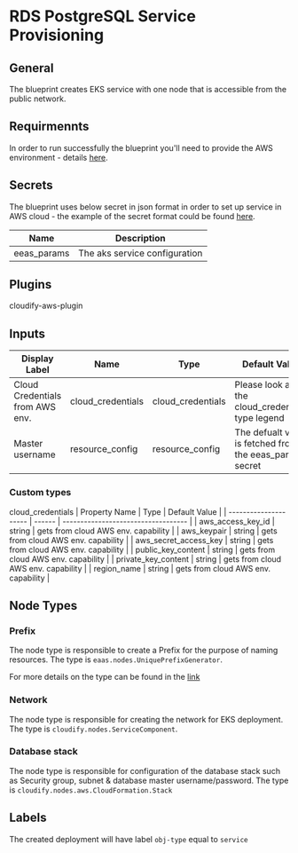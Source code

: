 # RDS PostgreSQL Service Provisioning

## General

The blueprint creates EKS service with one node that is accessible from the public network.

## Requirmennts

In order to run successfully the blueprint you'll need to provide the AWS environment - details [here](https://github.com/cloudify-community/eaas-example). 

## Secrets

The blueprint uses below secret in json format in order to set up service in AWS cloud - the example of the secret format could be found [here](https://github.com/cloudify-community/eaas-example/blob/master/secret.json).

| Name                  | Description                      |
| --------------------- | -------------------------------- |
| eeas_params           | The aks service configuration    |


## Plugins

cloudify-aws-plugin

## Inputs

| Display Label                      | Name                | Type              | Default Value                                            |
| ---------------------------------- | ------------------- | ----------------- | -------------------------------------------------------- |
| Cloud Credentials from AWS env.    | cloud_credentials   | cloud_credentials | Please look at the cloud_credentials type legend         |
| Master username                    | resource_config     | resource_config   | The defualt value is fetched from the eeas_params secret |

### Custom types
cloud_credentials
| Property Name         | Type   | Default Value                       |
| --------------------- | ------ | ----------------------------------- |
| aws_access_key_id     | string | gets from cloud AWS env. capability |
| aws_keypair           | string | gets from cloud AWS env. capability |
| aws_secret_access_key | string | gets from cloud AWS env. capability |
| public_key_content    | string | gets from cloud AWS env. capability |
| private_key_content   | string | gets from cloud AWS env. capability |
| region_name           | string | gets from cloud AWS env. capability |



## Node Types

### Prefix
The node type is responsible to create a Prefix for the purpose of naming resources.
The type is `eaas.nodes.UniquePrefixGenerator`.

For more details on the type can be found in the [link](https://github.com/cloudify-community/eaas-example/blob/master/utils/custom_types.yaml)

### Network
The node type is responsible for creating the network for EKS deployment. 
The type is `cloudify.nodes.ServiceComponent`.

### Database stack
The node type is responsible for configuration of the database stack such as Security group, subnet & database master username/password. 
The type is `cloudify.nodes.aws.CloudFormation.Stack`

## Labels

The created deployment will have label `obj-type` equal to `service`